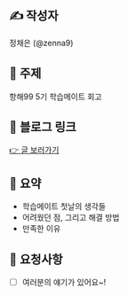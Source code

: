 ## ✍️ 작성자
정채은 (@zenna9)

## 📌 주제
항해99 5기 학습메이트 회고

## 🔗 블로그 링크
[👉 글 보러가기](https://zenna9.tistory.com/164)

## 📝 요약
- 학습메이트 첫날의 생각들
- 어려웠던 점, 그리고 해결 방법
- 만족한 이유

## 🤝 요청사항
- [ ] 여러분의 얘기가 있어요~!
